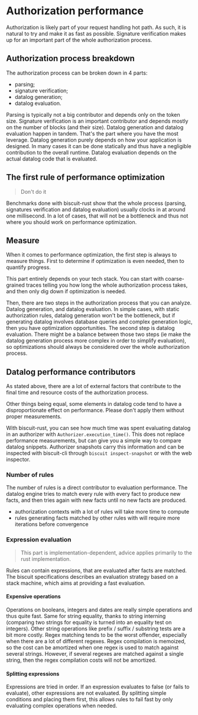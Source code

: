 # Authorization performance

Authorization is likely part of your request handling hot path. As such, it is natural to try and make it as fast as possible. Signature verification makes up for an important part of the whole authorization process.

## Authorization process breakdown

The authorization process can be broken down in 4 parts:

- parsing;
- signature verification;
- datalog generation;
- datalog evaluation.

Parsing is typically not a big contributor and depends only on the token size. Signature verification is an important contributor and depends mostly on the number of blocks (and their size). Datalog generation and datalog evaluation happen in tandem. That's the part where you have the most leverage. Datalog generation purely depends on how your application is designed. In many cases it can be done statically and thus have a negligible contribution to the overall runtime. Datalog evaluation depends on the actual datalog code that is evaluated.

## The first rule of performance optimization

> Don't do it

Benchmarks done with biscuit-rust show that the whole process (parsing, signatures verification and datalog evaluation) usually clocks in at around one millisecond. In a lot of cases, that will not be a bottleneck and thus not where you should work on performance optimization.

## Measure

When it comes to performance optimization, the first step is always to measure things. First to determine if optimization is even needed, then to quantify progress.

This part entirely depends on your tech stack. You can start with coarse-grained traces telling you how long the whole authorization process takes, and then only dig down if optimization is needed.

Then, there are two steps in the authorization process that you can analyze. Datalog generation, and datalog evaluation. In simple cases, with static authorization rules, datalog generation won't be the bottleneck, but if generating datalog involves database queries and complex generation logic, then you have optimization opportunities. The second step is datalog evaluation. There might be a balance between those two steps (ie make the datalog generation process more complex in order to simplify evaluation), so optimizations should always be considered over the whole authorization process.

## Datalog performance contributors

As stated above, there are a lot of external factors that contribute to the final time and resource costs of the authorization process.

Other things being equal, some elements in datalog code tend to have a disproportionate effect on performance. Please don't apply them without proper measurements.

With biscuit-rust, you can see how much time was spent evaluating datalog in an authorizer with `Authorizer.execution_time()`. This does not replace performance measurements, but can give you a simple way to compare datalog snippets. Authorizer snapshots carry this information and can be inspected with biscuit-cli through `biscuit inspect-snapshot` or with the web inspector.

### Number of rules

The number of rules is a direct contributor to evaluation performance. The datalog engine tries to match every rule with every fact to produce new facts, and then tries again with new facts until no new facts are produced.

- authorization contexts with a lot of rules will take more time to compute
- rules generating facts matched by other rules with will require more iterations before convergence

### Expression evaluation

> This part is implementation-dependent, advice applies primarily to the rust implementation.

Rules can contain expressions, that are evaluated after facts are matched. The biscuit specifications describes an evaluation strategy based on a stack machine, which aims at providing a fast evaluation.

#### Expensive operations

Operations on booleans, integers and dates are really simple operations and thus quite fast. Same for string equality, thanks to string interning (comparing two strings for equality is turned into an equality test on integers). Other string operations like prefix / suffix / substring tests are a bit more costly. Regex matching tends to be the worst offender, especially when there are a lot of different regexes. Regex compilation is memoized, so the cost can be amortized when one regex is used to match against several strings. However, if several regexes are matched against a single string, then the regex compilation costs will not be amortized.

#### Splitting expressions

Expressions are tried in order. If an expression evaluates to false (or fails to evaluate), other expressions are not evaluated. By splitting simple conditions and placing them first, this allows rules to fail fast by only evaluating complex operations when needed.
